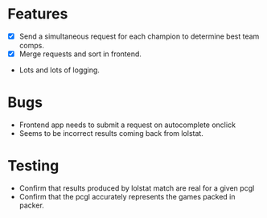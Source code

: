 Features
=========
* [X] Send a simultaneous request for each champion to determine best team comps.
* [X] Merge requests and sort in frontend.
* Lots and lots of logging.

Bugs
=====
* Frontend app needs to submit a request on autocomplete onclick
* Seems to be incorrect results coming back from lolstat.

Testing
========
* Confirm that results produced by lolstat match are real for a given pcgl
* Confirm that the pcgl accurately represents the games packed in packer.
